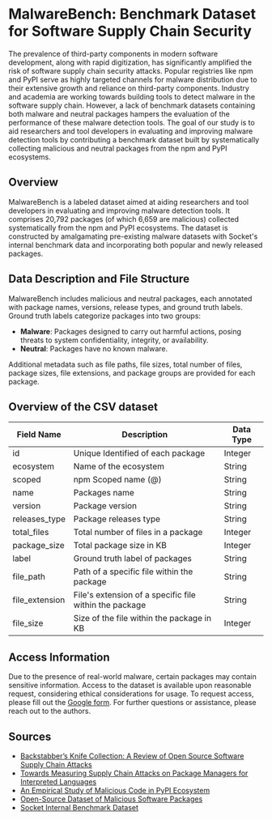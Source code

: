 # MalwareBench: Benchmark Dataset for Software Supply Chain Security

The prevalence of third-party components in modern software development, along with rapid digitization, has significantly amplified the risk of software supply chain security attacks. Popular registries like npm and PyPI serve as highly targeted channels for malware distribution due to their extensive growth and reliance on third-party components. Industry and academia are working towards building tools to detect malware in the software supply chain. However, a lack of benchmark datasets containing both malware and neutral packages hampers the evaluation of the performance of these malware detection tools. The goal of our study is to aid researchers and tool developers in evaluating and improving malware detection tools by contributing a benchmark dataset built by systematically collecting malicious and neutral packages from the npm and PyPI ecosystems. 

## Overview

MalwareBench is a labeled dataset aimed at aiding researchers and tool developers in evaluating and improving malware detection tools. It comprises 20,792 packages (of which 6,659 are malicious) collected systematically from the npm and PyPI ecosystems. The dataset is constructed by amalgamating pre-existing malware datasets with Socket's internal benchmark data and incorporating both popular and newly released packages.

## Data Description and File Structure

MalwareBench includes malicious and neutral packages, each annotated with package names, versions, release types, and ground truth labels. Ground truth labels categorize packages into two groups: 
- **Malware**: Packages designed to carry out harmful actions, posing threats to system confidentiality, integrity, or availability.
- **Neutral**: Packages have no known malware.

Additional metadata such as file paths, file sizes, total number of files, package sizes, file extensions, and package groups are provided for each package.

## Overview of the CSV dataset

| Field Name      | Description                                             | Data Type |
|-----------------|---------------------------------------------------------|-----------|
| id              | Unique Identified of each package                       | Integer   |
| ecosystem       | Name of the ecosystem                                   | String    |
| scoped          | npm Scoped name ($@$)                                  | String    |
| name            | Packages name                                           | String    |
| version         | Package version                                         | String    |
| releases_type   | Package releases type                                   | String    |
| total_files     | Total number of files in a package                      | Integer   |
| package_size    | Total package size in KB                                 | Integer   |
| label           | Ground truth label of packages                          | String    |
| file_path       | Path of a specific file within the package              | String    |
| file_extension  | File's extension of a specific file within the package  | String    |
| file_size       | Size of the file within the package in KB               | Integer   |



## Access Information

Due to the presence of real-world malware, certain packages may contain sensitive information. Access to the dataset is available upon reasonable request, considering ethical considerations for usage. To request access, please fill out the [Google form](https://forms.gle/A5h73BrxS1qsxfaU9). For further questions or assistance, please reach out to the authors.

## Sources

- [Backstabber’s Knife Collection: A Review of Open Source Software Supply Chain Attacks](https://link.springer.com/chapter/10.1007/978-3-030-52683-2_2)
- [Towards Measuring Supply Chain Attacks on Package Managers for Interpreted Languages](https://arxiv.org/pdf/2002.01139.pdf)
- [An Empirical Study of Malicious Code in PyPI Ecosystem](https://arxiv.org/abs/2309.11021)
- [Open-Source Dataset of Malicious Software Packages](https://github.com/datadog/malicious-software-packages-dataset)
- [Socket Internal Benchmark Dataset](https://socket.dev/)

